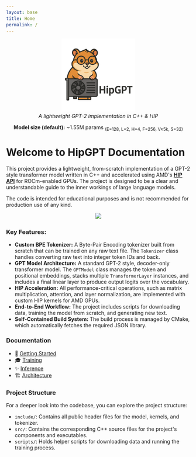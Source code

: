 ```yaml
---
layout: base
title: Home
permalink: /
---
```


<p align="center">
  <img src="/assets/images/hip-hamster.png" alt="HipGPT Logo" width="200"/>
  <br/>
  <em>A lightweight GPT-2 implementation in C++ & HIP</em>
</p>

<p align="center">
  <b>Model size (default):</b> ~1.55M params  
  <sub>(E=128, L=2, H=4, F=256, V≈5k, S=32)</sub>
</p>

# Welcome to HipGPT Documentation

This project provides a lightweight, from-scratch implementation of a GPT-2 style transformer model written in C++ and accelerated using AMD's **[HIP API](https://rocm.docs.amd.com/projects/HIP/en/latest/)** for ROCm-enabled GPUs. The project is designed to be a clear and understandable guide to the inner workings of large language models.

The code is intended for educational purposes and is not recommended for production use of any kind. 

<p align="center">
  <a href="https://github.com/aarnetalman/hipgpt" target="_blank">
    <img src="https://img.shields.io/badge/View_on_GitHub-hipgpt-black?logo=github&style=for-the-badge"/>
  </a>
</p>


### Key Features:

  * **Custom BPE Tokenizer:** A Byte-Pair Encoding tokenizer built from scratch that can be trained on any raw text file. The `Tokenizer` class handles converting raw text into integer token IDs and back.
  * **GPT Model Architecture:** A standard GPT-2 style, decoder-only transformer model. The `GPTModel` class manages the token and positional embeddings, stacks multiple `TransformerLayer` instances, and includes a final linear layer to produce output logits over the vocabulary.
  * **HIP Acceleration:** All performance-critical operations, such as matrix multiplication, attention, and layer normalization, are implemented with custom HIP kernels for AMD GPUs.
  * **End-to-End Workflow:** The project includes scripts for downloading data, training the model from scratch, and generating new text.
  * **Self-Contained Build System:** The build process is managed by CMake, which automatically fetches the required JSON library.

### Documentation

- 🚀 [Getting Started](/getting-started/)  
- 🎓 [Training](/training/)  
- ✨ [Inference](/inference/)  
- 🏗 [Architecture](/architecture/)  

### Project Structure

For a deeper look into the codebase, you can explore the project structure:

  * `include/`: Contains all public header files for the model, kernels, and tokenizer.
  * `src/`: Contains the corresponding C++ source files for the project's components and executables.
  * `scripts/`: Holds helper scripts for downloading data and running the training process.